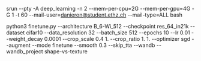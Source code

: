 
srun --pty -A deep_learning -n 2 --mem-per-cpu=2G --mem-per-gpu=4G -G 1 -t 60 --mail-user=danieron@student.ethz.ch --mail-type=ALL bash 

python3 finetune.py --architecture B_6-Wi_512 --checkpoint res_64_in21k --dataset cifar10 --data_resolution 32 --batch_size 512 --epochs 10 --lr 0.01 --weight_decay 0.0001 --crop_scale 0.4 1. --crop_ratio 1. 1. --optimizer sgd --augment --mode finetune --smooth 0.3 --skip_tta --wandb --wandb_project shape-vs-texture

